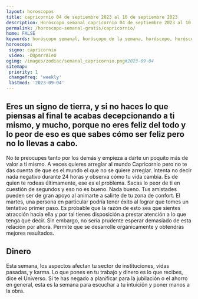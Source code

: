 ```yaml
---
layout: horoscopos
title: capricornio 04 de septiembre 2023 al 10 de septiembre 2023 
description: Horóscopo semanal capricornio 04 de septiembre 2023 al 10 de septiembre 2023. Eres un signo de tierra, y si no haces lo que piensas al final te acabas decepcionando a ti mismo, y mucho, porque no eres feliz del todo y lo peor de eso es que sabes cómo ser feliz pero no lo llevas a cabo.
permalink: /horoscopo-semanal-gratis/capricornio/
home: FALSE
keywords: horóscopo semanal, horóscopo de la semana, horóscopo, horóscopo gratis,horóscopos, horóscopo esperanza gracia, horoscopos capricornio la semana, horóscopos gratis, Tarot, Astrologia, Zodíaco, capricornio, horoscopo gratis, semanal
horoscopo:
 signo: capricornio
 video: -DQpmrrAIeU
ogimg: /images/zodiac/semanal_capricornio.png#2023-09-04
sitemap:
 priority: 1
 changefreq: 'weekly'
 lastmod: '2023-09-04'
---
```




## Eres un signo de tierra, y si no haces lo que piensas al final te acabas decepcionando a ti mismo, y mucho, porque no eres feliz del todo y lo peor de eso es que sabes cómo ser feliz pero no lo llevas a cabo.

No te preocupes tanto por los demás y empieza a darte un poquito más de valor a ti mismo. A veces quieres arreglar al mundo Capricornio pero no te das cuenta de que es el mundo el que no se quiere arreglar. 
 Intenta no decir nada negativo durante 24 horas y observa cómo tu vida cambia. Es de quien te rodeas últimamente, ese es el problema. Sacas lo peor de ti en cuestión de segundos y eso no es bueno. Nada bueno.
Tus amistades pueden ser de gran apoyo al animarte a salirte de tu zona de confort. El martes, una persona en particular podría tener éxito al lograr que tomes un tentativo primer paso. Es probable que la razón de esto sea que sientes atracción hacia ella y por tal tienes disposición a prestar atención a lo que tenga que decir. Sin embargo, no sería prudente esperar demasiado de esta relación por ahora. Permite que se desarrolle orgánicamente y obtendrás mejores resultados.

## Dinero

Esta semana, los aspectos afectan tu sector de instituciones, vidas pasadas, y karma. Lo que pones en tu trabajo y dinero es lo que recibes, dice el Universo. Si te has negado a planificar para la jubilación o el ahorro en general, esta es la semana para escuchar a tu intuición y poner manos a la obra.